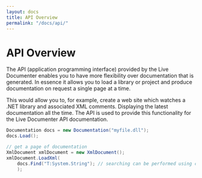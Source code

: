 ```yaml
---
layout: docs
title: API Overview
permalink: "/docs/api/"
---
```

# API Overview

The API (application programming interface) provided by the Live Documenter enables you to have more flexibility over documentation that is generated. In essence it allows you to load a library or project and produce documentation on request a single page at a time.

This would allow you to, for example, create a web site which watches a .NET library and associated XML comments. Displaying the latest documentation all the time. The API is used to provide this functionality for the Live Documenter API documentation.

```cs
Documentation docs = new Documentation("myfile.dll");
docs.Load();

// get a page of documentation
XmlDocument xmlDocument = new XmlDocument();
xmlDocument.LoadXml(
	docs.Find("T:System.String"); // searching can be performed using cref paths
	);
```